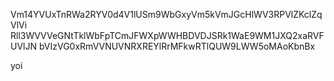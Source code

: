Vm14YVUxTnRWa2RYV0d4V1lUSm9WbGxyVm5kVmJGcHlWV3RPVlZKclZqVlVi
Rll3WVVVeGNtTklWbFpTCmJFWXpWWHBDVDJSRk1WaE9WM1JXQ2xaRVFUVlJN
bVIzVG0xRmVVNUVNRXREYlRrMFkwRTlQUW9LWW5oMAoKbnBx

yoi